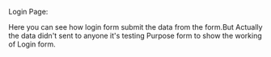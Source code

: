 Login Page:

Here you can see how login form submit the data from the form.But Actually the data didn't sent to anyone it's testing Purpose form to show the working of Login form.
